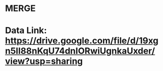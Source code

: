 # MERGE

# Data Link: https://drive.google.com/file/d/19xgn5II88nKqU74dnIORwiUgnkaUxder/view?usp=sharing
